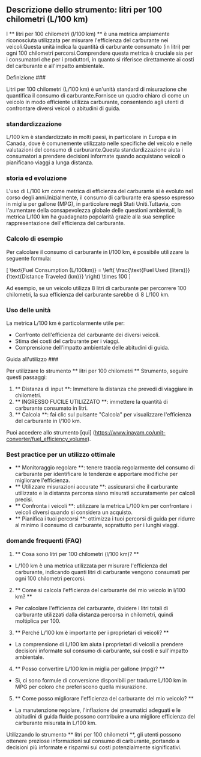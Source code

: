 ## Descrizione dello strumento: litri per 100 chilometri (L/100 km)

I ** litri per 100 chilometri (l/100 km) ** è una metrica ampiamente riconosciuta utilizzata per misurare l'efficienza del carburante nei veicoli.Questa unità indica la quantità di carburante consumato (in litri) per ogni 100 chilometri percorsi.Comprendere questa metrica è cruciale sia per i consumatori che per i produttori, in quanto si riferisce direttamente ai costi del carburante e all'impatto ambientale.

Definizione ###

Litri per 100 chilometri (L/100 km) è un'unità standard di misurazione che quantifica il consumo di carburante.Fornisce un quadro chiaro di come un veicolo in modo efficiente utilizza carburante, consentendo agli utenti di confrontare diversi veicoli o abitudini di guida.

### standardizzazione

L/100 km è standardizzato in molti paesi, in particolare in Europa e in Canada, dove è comunemente utilizzato nelle specifiche del veicolo e nelle valutazioni del consumo di carburante.Questa standardizzazione aiuta i consumatori a prendere decisioni informate quando acquistano veicoli o pianificano viaggi a lunga distanza.

### storia ed evoluzione

L'uso di L/100 km come metrica di efficienza del carburante si è evoluto nel corso degli anni.Inizialmente, il consumo di carburante era spesso espresso in miglia per gallone (MPG), in particolare negli Stati Uniti.Tuttavia, con l'aumentare della consapevolezza globale delle questioni ambientali, la metrica L/100 km ha guadagnato popolarità grazie alla sua semplice rappresentazione dell'efficienza del carburante.

### Calcolo di esempio

Per calcolare il consumo di carburante in l/100 km, è possibile utilizzare la seguente formula:

\[ \text{Fuel Consumption (L/100km)} = \left( \frac{\text{Fuel Used (liters)}}{\text{Distance Traveled (km)}} \right) \times 100 \]

Ad esempio, se un veicolo utilizza 8 litri di carburante per percorrere 100 chilometri, la sua efficienza del carburante sarebbe di 8 L/100 km.

### Uso delle unità

La metrica L/100 km è particolarmente utile per:

- Confronto dell'efficienza del carburante dei diversi veicoli.
- Stima dei costi del carburante per i viaggi.
- Comprensione dell'impatto ambientale delle abitudini di guida.

Guida all'utilizzo ###

Per utilizzare lo strumento ** litri per 100 chilometri ** Strumento, seguire questi passaggi:

1. ** Distanza di input **: Immettere la distanza che prevedi di viaggiare in chilometri.
2. ** INGRESSO FUCILE UTILIZZATO **: immettere la quantità di carburante consumato in litri.
3. ** Calcola **: fai clic sul pulsante "Calcola" per visualizzare l'efficienza del carburante in l/100 km.

Puoi accedere allo strumento [qui] (https://www.inayam.co/unit-converter/fuel_efficiency_volume).

### Best practice per un utilizzo ottimale

- ** Monitoraggio regolare **: tenere traccia regolarmente del consumo di carburante per identificare le tendenze e apportare modifiche per migliorare l'efficienza.
- ** Utilizzare misurazioni accurate **: assicurarsi che il carburante utilizzato e la distanza percorsa siano misurati accuratamente per calcoli precisi.
- ** Confronta i veicoli **: utilizzare la metrica L/100 km per confrontare i veicoli diversi quando si considera un acquisto.
- ** Pianifica i tuoi percorsi **: ottimizza i tuoi percorsi di guida per ridurre al minimo il consumo di carburante, soprattutto per i lunghi viaggi.

### domande frequenti (FAQ)

1. ** Cosa sono litri per 100 chilometri (l/100 km)? **
- L/100 km è una metrica utilizzata per misurare l'efficienza del carburante, indicando quanti litri di carburante vengono consumati per ogni 100 chilometri percorsi.

2. ** Come si calcola l'efficienza del carburante del mio veicolo in l/100 km? **
- Per calcolare l'efficienza del carburante, dividere i litri totali di carburante utilizzati dalla distanza percorsa in chilometri, quindi moltiplica per 100.

3. ** Perché L/100 km è importante per i proprietari di veicoli? **
- La comprensione di L/100 km aiuta i proprietari di veicoli a prendere decisioni informate sul consumo di carburante, sui costi e sull'impatto ambientale.

4. ** Posso convertire L/100 km in miglia per gallone (mpg)? **
- Sì, ci sono formule di conversione disponibili per tradurre L/100 km in MPG per coloro che preferiscono quella misurazione.

5. ** Come posso migliorare l'efficienza del carburante del mio veicolo? **
- La manutenzione regolare, l'inflazione dei pneumatici adeguati e le abitudini di guida fluide possono contribuire a una migliore efficienza del carburante misurata in L/100 km.

Utilizzando lo strumento ** litri per 100 chilometri **, gli utenti possono ottenere preziose informazioni sul consumo di carburante, portando a decisioni più informate e risparmi sui costi potenzialmente significativi.